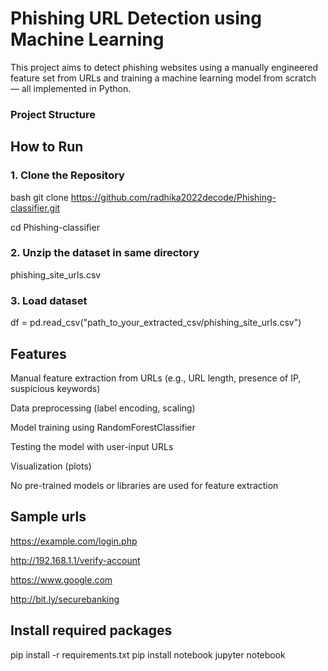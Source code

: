 # Phishing URL Detection using Machine Learning

This project aims to detect phishing websites using a manually engineered feature set from URLs and training a machine learning model from scratch — all implemented in Python.

### Project Structure


## How to Run

### 1. Clone the Repository
bash
git clone https://github.com/radhika2022decode/Phishing-classifier.git

cd Phishing-classifier


### 2. Unzip the dataset in same directory
phishing_site_urls.csv

### 3. Load dataset
df = pd.read_csv("path_to_your_extracted_csv/phishing_site_urls.csv")

## Features
Manual feature extraction from URLs (e.g., URL length, presence of IP, suspicious keywords)

Data preprocessing (label encoding, scaling)

Model training using RandomForestClassifier

Testing the model with user-input URLs

Visualization (plots)

No pre-trained models or libraries are used for feature extraction

## Sample urls
https://example.com/login.php

http://192.168.1.1/verify-account

https://www.google.com

http://bit.ly/securebanking

## Install required packages
pip install -r requirements.txt
pip install notebook
jupyter notebook

